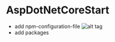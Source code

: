 # AspDotNetCoreStart

* add npm-configuration-file
![alt tag](https://user-images.githubusercontent.com/11835474/55938780-6ee7f800-5c3c-11e9-9fd4-6b7e81c63947.PNG)
* add packages



